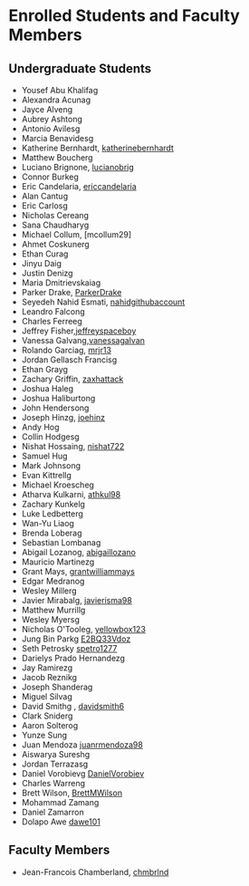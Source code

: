 Enrolled Students and Faculty Members
=====================================


Undergraduate Students
----------------------

* Yousef Abu Khalifag
* Alexandra Acunag
* Jayce Alveng
* Aubrey Ashtong
* Antonio Avilesg
* Marcia Benavidesg
* Katherine Bernhardt, [katherinebernhardt](https://github.com/katherinebernhardt)
* Matthew Boucherg
* Luciano Brignone, [lucianobrig](https://github.com/lucianobrig)
* Connor Burkeg
* Eric Candelaria, [ericcandelaria](https://github.com/ericcandelaria)
* Alan Cantug
* Eric Carlosg
* Nicholas Cereang
* Sana Chaudharyg
* Michael Collum, [mcollum29]
* Ahmet Coskunerg
* Ethan Curag
* Jinyu Daig
* Justin Denizg
* Maria Dmitrievskaiag
* Parker Drake, [ParkerDrake](https://github.com/ParkerDrake)
* Seyedeh Nahid Esmati, [nahidgithubaccount](https://github.com/nahidgithubaccount)
* Leandro Falcong
* Charles Ferreeg
* Jeffrey Fisher,[jeffreyspaceboy](https://github.com/jeffreyspaceboy)
* Vanessa Galvang,[vanessagalvan](https://github.com/vanessagalvan)
* Rolando Garciag, [mrjr13](https://github.com/mrjr13)
* Jordan Gellasch Francisg
* Ethan Grayg
* Zachary Griffin, [zaxhattack](https://github.com/zaxhattack)
* Joshua Haleg
* Joshua Haliburtong
* John Hendersong
* Joseph Hinzg, [joehinz](https://github.com/joehinz)
* Andy Hog
* Collin Hodgesg
* Nishat Hossaing, [nishat722](https://github.com/nishat722)
* Samuel Hug
* Mark Johnsong
* Evan Kittrellg
* Michael Kroescheg
* Atharva Kulkarni, [athkul98](https://github.com/athkul98)
* Zachary Kunkelg
* Luke Ledbetterg
* Wan-Yu Liaog
* Brenda Loberag
* Sebastian Lombanag
* Abigail Lozanog, [abigaillozano](https://github.com/abigaillozano)
* Mauricio Martinezg
* Grant Mays, [grantwilliammays](https://github.com/grantwilliammays)
* Edgar Medranog
* Wesley Millerg
* Javier Mirabalg, [javierisma98](https://github.com/javierisma98)
* Matthew Murrillg
* Wesley Myersg
* Nicholas O'Tooleg, [yellowbox123](https://github.com/yellowbox123)
* Jung Bin Parkg [E2BQ33Vdoz](https://github.com/E2BQ33Vdoz)
* Seth Petrosky [spetro1277](https://github.com/spetro1277)
* Darielys Prado Hernandezg
* Jay Ramirezg
* Jacob Reznikg
* Joseph Shanderag
* Miguel Silvag
* David Smithg <David Smith>, [davidsmith6](https://github.com/davidsmith6)
* Clark Sniderg
* Aaron Solterog
* Yunze Sung
* Juan Mendoza [juanrmendoza98](https://github.com/juanrmendoza98)
* Aiswarya Sureshg
* Jordan Terrazasg
* Daniel Vorobievg [DanielVorobiev](https://github.com/DanielVorobiev)
* Charles Warreng
* Brett Wilson, [BrettMWilson](https://github.com/BrettMWilson)
* Mohammad Zamang
* Daniel Zamarron
* Dolapo Awe [dawe101](https://github.com/dawe101)
  

Faculty Members
---------------

* Jean-Francois Chamberland, [chmbrlnd](https://github.com/chmbrlnd)

